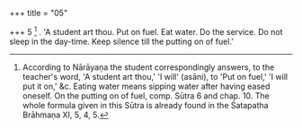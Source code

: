 +++
title = "05"

+++
5 [^4] . 'A student art thou. Put on fuel. Eat water. Do the service. Do not sleep in the day-time. Keep silence till the putting on of fuel.'


[^4]:  According to Nārāyaṇa the student correspondingly answers, to the teacher's word, 'A student art thou,' 'I will' (asāni), to 'Put on fuel,' 'I will put it on,' &c. Eating water means sipping water after having eased oneself. On the putting on of fuel, comp. Sūtra 6 and chap. 10. The whole formula given in this Sūtra is already found in the Śatapatha Brāhmaṇa XI, 5, 4, 5.
